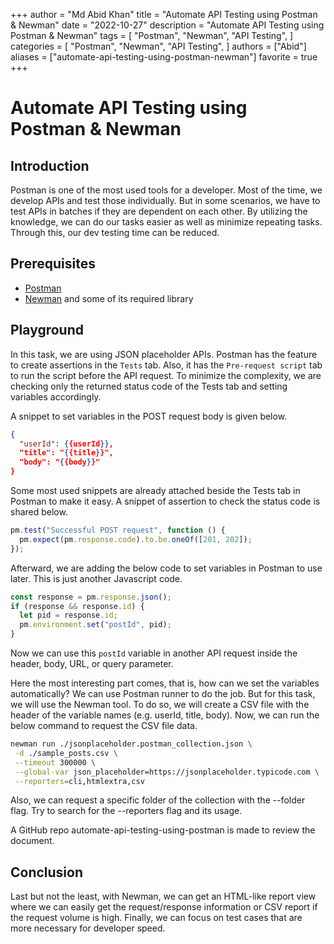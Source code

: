 +++
author = "Md Abid Khan"
title = "Automate API Testing using Postman & Newman"
date = "2022-10-27"
description = "Automate API Testing using Postman & Newman"
tags = [
    "Postman",
    "Newman",
    "API Testing",
]
categories = [
    "Postman",
    "Newman",
    "API Testing",
]
authors = ["Abid"]
aliases = ["automate-api-testing-using-postman-newman"]
favorite = true
+++
# Automate API Testing using Postman & Newman

## Introduction

Postman is one of the most used tools for a developer. Most of the time, we develop APIs and test those individually. But in some scenarios, we have to test APIs in batches if they are dependent on each other. By utilizing the knowledge, we can do our tasks easier as well as minimize repeating tasks. Through this, our dev testing time can be reduced.

## Prerequisites

- [Postman](https://learning.postman.com/docs/getting-started/installation-and-updates/)
- [Newman](https://www.npmjs.com/package/newman) and some of its required library

## Playground

In this task, we are using JSON placeholder APIs. Postman has the feature to create assertions in the `Tests` tab. Also, it has the `Pre-request script` tab to run the script before the API request. To minimize the complexity, we are checking only the returned status code of the Tests tab and setting variables accordingly.

A snippet to set variables in the POST request body is given below.

```json
{
  "userId": {{userId}},
  "title": "{{title}}",
  "body": "{{body}}"
}
```

Some most used snippets are already attached beside the Tests tab in Postman to make it easy. A snippet of assertion to check the status code is shared below.

```javascript
pm.test("Successful POST request", function () {
  pm.expect(pm.response.code).to.be.oneOf([201, 202]);
});
```
Afterward, we are adding the below code to set variables in Postman to use later. This is just another Javascript code.

```javascript
const response = pm.response.json();
if (response && response.id) {
  let pid = response.id;
  pm.environment.set("postId", pid);
}
```
Now we can use this `postId` variable in another API request inside the header, body, URL, or query parameter.

Here the most interesting part comes, that is, how can we set the variables automatically? We can use Postman runner to do the job. But for this task, we will use the Newman tool. To do so, we will create a CSV file with the header of the variable names (e.g. userId, title, body). Now, we can run the below command to request the CSV file data.

```bash
newman run ./jsonplaceholder.postman_collection.json \
 -d ./sample_posts.csv \
 --timeout 300000 \
 --global-var json_placeholder=https://jsonplaceholder.typicode.com \
 --reporters=cli,htmlextra,csv
```
Also, we can request a specific folder of the collection with the --folder flag. Try to search for the --reporters flag and its usage.

A GitHub repo automate-api-testing-using-postman is made to review the document.

## Conclusion
Last but not the least, with Newman, we can get an HTML-like report view where we can easily get the request/response information or CSV report if the request volume is high. Finally, we can focus on test cases that are more necessary for developer speed.